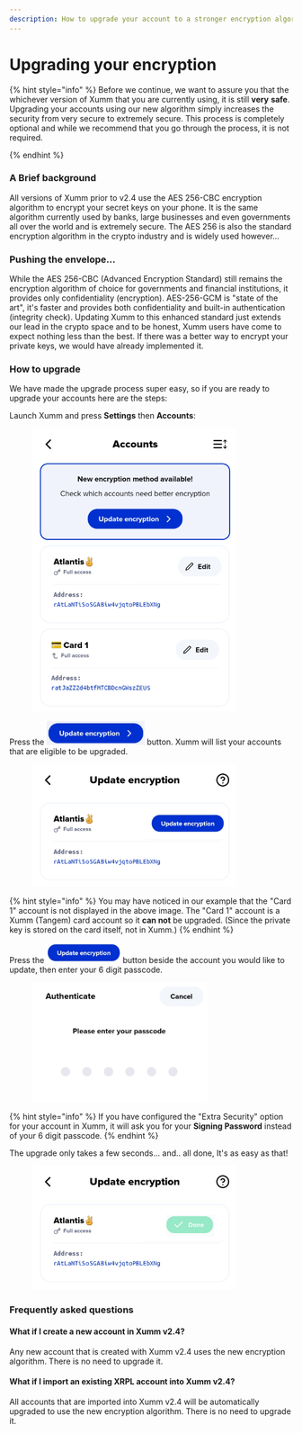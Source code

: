 ```yaml
---
description: How to upgrade your account to a stronger encryption algorithm
---
```


# Upgrading your encryption

{% hint style="info" %}
Before we continue, we want to assure you that the whichever version of Xumm that you are currently using, it is still **very** **safe**. Upgrading your accounts using our new algorithm simply increases the security from very secure to extremely secure. This process is completely optional and while we recommend that you go through the process, it is not required.&#x20;


{% endhint %}

### A Brief background

All versions of Xumm prior to v2.4 use the AES 256-CBC encryption algorithm to encrypt your secret keys on your phone. It is the same algorithm currently used by banks, large businesses and even governments all over the world and is extremely secure.  The AES 256 is also the standard encryption algorithm in the crypto industry and is widely used however...

### Pushing the envelope...

While the AES 256-CBC (Advanced Encryption Standard) still remains the encryption algorithm of choice for governments and financial institutions, it provides only confidentiality (encryption). AES-256-GCM is "state of the art", it's faster and provides both confidentiality and built-in authentication (integrity check). Updating Xumm to this enhanced standard just extends our lead in the crypto space and to be honest, Xumm users have come to expect nothing less than the best. If there was a better way to encrypt your private keys, we would have already implemented it.

### How to upgrade &#x20;

We have made the upgrade process super easy, so if you are ready to upgrade your accounts here are the steps:

Launch Xumm and press **Settings** then **Accounts**:

<figure><img src="../../.gitbook/assets/Encryption - 1.png" alt=""><figcaption></figcaption></figure>

Press the ![](<../../.gitbook/assets/image (1) (1) (1) (1) (1) (1) (1) (1) (1) (1) (1) (1) (1) (1).png>) button. Xumm will list your accounts that are eligible to be upgraded.&#x20;

<figure><img src="../../.gitbook/assets/Encryption - 2.png" alt=""><figcaption></figcaption></figure>

{% hint style="info" %}
You may have noticed in our example that the "Card 1" account is not displayed in the above image. The "Card 1" account is a Xumm (Tangem) card account so it **can not** be upgraded. (Since the private key is stored on the card itself, not in Xumm.)
{% endhint %}

Press the ![](<../../.gitbook/assets/image (3) (3) (1).png>) button beside the account you would like to update, then enter your 6 digit passcode.

<figure><img src="../../.gitbook/assets/Authenticate screen.png" alt=""><figcaption></figcaption></figure>

{% hint style="info" %}
If you have configured the "Extra Security" option for your account in Xumm, it will ask you for your **Signing Password** instead of your 6 digit passcode.
{% endhint %}

The upgrade only takes a few seconds... and.. all done, It's as easy as that!

<figure><img src="../../.gitbook/assets/Encryption - 3.png" alt=""><figcaption></figcaption></figure>

### Frequently asked questions

#### What if I create a new account in Xumm v2.4?

Any new account that is created with Xumm v2.4 uses the new encryption algorithm. There is no need to upgrade it.

#### What if I import an existing XRPL account into Xumm v2.4?

All accounts that are imported into Xumm v2.4 will be automatically upgraded to use the new encryption algorithm. There is no need to upgrade it.
